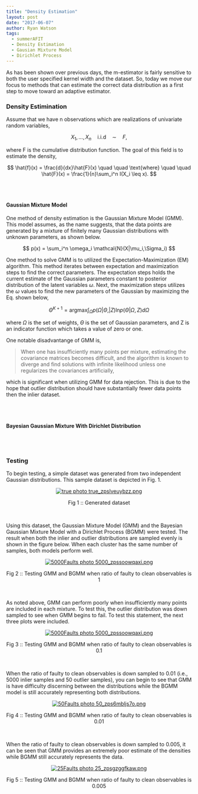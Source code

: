 ```yaml
---
title: "Density Estimation"
layout: post
date: "2017-06-07"
author: Ryan Watson 
tags:
  - summerAFIT
  - Density Estimation
  - Gausian Mixture Model
  - Dirichlet Process
---
```


As has been shown over previous days, the m-estimator is fairly sensitive to 
both the user specified kernel width and the dataset. So, today we move our focus 
to methods that can estimate the correct data distribution as a first step to 
move toward an adaptive estimator. 


### Density Estimination 

Assume that we have n observations which are realizations of univariate 
random variables, 

$$ X_1, \ldots, X_n \quad \text{i.i.d} \quad \sim  \quad F, $$

where F is the cumulative distribution function. The goal of this field is to 
estimate the density, 


$$ \hat{f}(x) = \frac{d}{dx}\hat{F}(x) \quad \quad \text{where} \quad \quad  \hat{F}(x) = \frac{1}{n}\sum_i^n I(X_i \leq x). $$ 

<br><br>
#### Gaussian Mixture Model

One method of density estimation is the Gaussian Mixture Model (GMM). This model 
assumes, as the name suggests, that the data points are generated by a mixture 
of finitely many Gaussian distributions with unknown parameters, as shown below.

$$  p(x) = \sum_i^n \omega_i \mathcal{N}(X|\mu_i,\Sigma_i) $$

One method to solve GMM is to utilized the Expectation-Maximization (EM) algorithm. 
This method iterates between expectation and maximization steps to find the 
correct parameters. The expectation steps holds the current estimate of the 
Gaussian parameters constant to posterior distribution of the latent variables 
$\omega$. Next, the maximization steps utilizes the $\omega$ values to find the
new parameters of the Gaussian by maximizing the Eq. shown below,

   $$  \Theta^{K+1} = \text{argmax} \int_{\Omega} p(\Omega|\Theta,|Z) \text{ln} p(\Theta|\Omega,Z)d\Omega  $$

where $\Omega$ is the set of weights, $\Theta$ is the set of Gaussian parameters,
and Z is an indicator function which takes a value of zero or one.


One notable disadvantange of GMM is, 

> When one has insufficiently many points per mixture, estimating the covariance 
> matrices becomes difficult, and the algorithm is known to diverge and find 
> solutions with infinite likelihood unless one regularizes the covariances 
> artificially, 

which is significant when utilizing GMM for data rejection. This is due to the 
hope that outlier distribution should have substantially fewer data points then 
the inlier dataset.

<br><br>

#### Bayesian Gaussian Mixture With Dirichlet Distribution


<br><br>
### Testing 

To begin testing, a simple dataset was generated from two independent Gaussian distributions.
This sample dataset is depicted in Fig. 1.

<p align="center">
<a href="https://lh3.googleusercontent.com/n0IFvZrMP-A_nJlNaxaCBcmGvHWyKGqp1zrMpup7Nzs9kaFKouVzfhxSOGNcp9XUwZOeuJgApgCsalw6h2Skfm9UkbiUaCgamzxAvLirMA10fEJVaLz8QMbQkudxu-o9m0DY8DFehw=w630-h355-no" target="_blank"><img src="https://lh3.googleusercontent.com/n0IFvZrMP-A_nJlNaxaCBcmGvHWyKGqp1zrMpup7Nzs9kaFKouVzfhxSOGNcp9XUwZOeuJgApgCsalw6h2Skfm9UkbiUaCgamzxAvLirMA10fEJVaLz8QMbQkudxu-o9m0DY8DFehw=w630-h355-no" border="0" alt="true photo true_zpslveuybzz.png"/></a>
</p>
<p align="center">
Fig 1 :: Generated dataset  
</p>
<br>


Using this dataset, the Gaussian Mixture Model (GMM) and the Bayesian Gaussian 
Mixture Model with a Dirichlet Process (BGMM) were tested. The result when 
both the inlier and outlier distributions are sampled evenly is shown in the 
figure below. When each cluster has the same number of samples, both models 
perform well.


<p align="center">
<a href="https://lh3.googleusercontent.com/zwZVCS0FviNf2K5BqcjRa2lBP9DCEaFS3zqOY5xmeIL1Wfk54JwlOg577maFIQlXFHo6vS0iDwJ6DV4MyqFzNrdJIu1ZhDgy4UXlCwysW0vxio6pEg4Hr1yuLSoJ7oVygL-Ofc4Ljg=w630-h344-no" target="_blank"><img src="https://lh3.googleusercontent.com/zwZVCS0FviNf2K5BqcjRa2lBP9DCEaFS3zqOY5xmeIL1Wfk54JwlOg577maFIQlXFHo6vS0iDwJ6DV4MyqFzNrdJIu1ZhDgy4UXlCwysW0vxio6pEg4Hr1yuLSoJ7oVygL-Ofc4Ljg=w630-h344-no" border="0" alt="5000Faults photo 5000_zpssoowqaxi.png"/></a>
</p>
<p align="center">
Fig 2 :: Testing GMM and BGMM when ratio of faulty to clean observables is 1
</p>
<br>


As noted above, GMM can perform poorly when insufficiently many points are 
included in each mixture. To test this, the outlier distribution was down sampled
to see when GMM begins to fail. To test this statement, the next three plots
were included. 

<p align="center">
<p align="center">
<a href="https://lh3.googleusercontent.com/zwZVCS0FviNf2K5BqcjRa2lBP9DCEaFS3zqOY5xmeIL1Wfk54JwlOg577maFIQlXFHo6vS0iDwJ6DV4MyqFzNrdJIu1ZhDgy4UXlCwysW0vxio6pEg4Hr1yuLSoJ7oVygL-Ofc4Ljg=w630-h344-no=w1024-h558-no" target="_blank"><img src="https://lh3.googleusercontent.com/zwZVCS0FviNf2K5BqcjRa2lBP9DCEaFS3zqOY5xmeIL1Wfk54JwlOg577maFIQlXFHo6vS0iDwJ6DV4MyqFzNrdJIu1ZhDgy4UXlCwysW0vxio6pEg4Hr1yuLSoJ7oVygL-Ofc4Ljg=w630-h344-no" border="0" alt="5000Faults photo 5000_zpssoowqaxi.png"/></a>
</p>
<p align="center">
Fig 3 :: Testing GMM and BGMM when ratio of faulty to clean observables is 0.1 
</p>
<br>


When the ratio of faulty to clean observables is down sampled to 0.01 
(i.e., 5000 inlier samples and 50 outlier samples), you can begin to see that 
GMM is have difficulty discerning between the distributions while the BGMM model 
is still accurately representing both distributions.


<p align="center">
<a href="https://lh3.googleusercontent.com/0NgTdlJNCbEYq_LSgjHRGKUZYUtjYdoDjhTUgm_NbYl8zeYf0UIWxbCLTTpPOFNtOUTbfB0skl_l9YBYkTuK0gbKnxyOoOG9ljR29x2Nlfaw7gmdt04lbgAI8kH-Ntvidbqt_L190w=w630-h344-no" target="_blank"><img src="https://lh3.googleusercontent.com/0NgTdlJNCbEYq_LSgjHRGKUZYUtjYdoDjhTUgm_NbYl8zeYf0UIWxbCLTTpPOFNtOUTbfB0skl_l9YBYkTuK0gbKnxyOoOG9ljR29x2Nlfaw7gmdt04lbgAI8kH-Ntvidbqt_L190w=w630-h344-no" border="0" alt="50Faults photo 50_zps6mbljs7o.png"/></a>
</p>
<p align="center">
Fig 4 :: Testing GMM and BGMM when ratio of faulty to clean observables is 0.01 
</p>
<br>


When the ratio of faulty to clean observables is down sampled to 0.005, it can be 
seen that GMM provides an extremely poor estimate of the densities while BGMM still
accurately represents the data.

<p align="center">
<a href="https://lh3.googleusercontent.com/IZdN1H6aG6-tliUkOfxNN6YLfhqaq_xkA21uGvIAc9jJj4TbTXFkrgt6SLwsX8MHe-xZ4W-YaQACLZIyIM9nShfCfpAvIIY-U2QJ_IRhsl8cOa2PjYQOqRPAMSIo9lHz1LlacyhVbw=w630-h344-no" target="_blank"><img src="https://lh3.googleusercontent.com/IZdN1H6aG6-tliUkOfxNN6YLfhqaq_xkA21uGvIAc9jJj4TbTXFkrgt6SLwsX8MHe-xZ4W-YaQACLZIyIM9nShfCfpAvIIY-U2QJ_IRhsl8cOa2PjYQOqRPAMSIo9lHz1LlacyhVbw=w630-h344-no" border="0" alt="25Faults photo 25_zpsgzggfkaw.png"/></a>
</p>
<p align="center">
Fig 5 :: Testing GMM and BGMM when ratio of faulty to clean observables is 0.005
</p>
<br>

